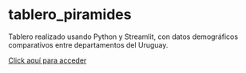 # tablero_piramides

Tablero realizado usando Python y Streamlit, con datos demográficos comparativos entre departamentos del Uruguay.

[Click aquí para acceder](share.streamlit.io/guillermodangelo/tablero_piramides/app.py)
